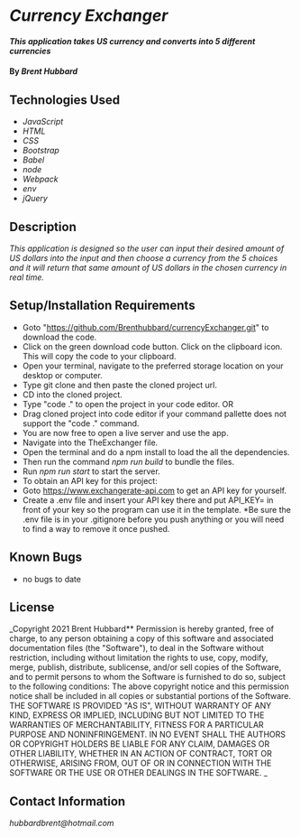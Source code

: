 # _Currency Exchanger_

#### _This application takes US currency and converts into 5 different currencies_

#### By _**Brent Hubbard**_

## Technologies Used

* _JavaScript_
* _HTML_
* _CSS_
* _Bootstrap_
* _Babel_
* _node_
* _Webpack_
* _env_
* _jQuery_

## Description

_This application is designed so the user can input their desired amount of US dollars into the input and then choose a currency from the 5 choices and it will return that same amount of US dollars in the chosen currency in real time._

## Setup/Installation Requirements


* Goto "https://github.com/Brenthubbard/currencyExchanger.git"
to download the code.
* Click on the green download code button. Click on the clipboard icon. This will copy the code to your clipboard.
* Open your terminal, navigate to the preferred storage location on your desktop or computer.
* Type git clone and then paste the cloned project url.
* CD into the cloned project.
* Type "code ." to open the project in your code editor. OR
* Drag cloned project into code editor if your command pallette does not support the "code ." command.
* You are now free to open a live server and use the app.
* Navigate into the TheExchanger file. 
* Open the terminal and do a npm install to load the all the dependencies.
*  Then run the command _npm run build_ to bundle the files.
* Run _npm run start_ to start the server.
* To obtain an API key for this project:
* Goto  https://www.exchangerate-api.com to get an API key for yourself.
* Create a .env file and insert your API key there and put API_KEY= in front of your key so the program can use it in the template.
*Be sure the .env file is in your .gitignore before you push anything or you will need to find a way to remove it once pushed.




## Known Bugs

* no bugs to date

## License

_Copyright 2021 Brent Hubbard**
Permission is hereby granted, free of charge, to any person obtaining a copy of this software and associated documentation files (the "Software"), to deal in the Software without restriction, including without limitation the rights to use, copy, modify, merge, publish, distribute, sublicense, and/or sell copies of the Software, and to permit persons to whom the Software is furnished to do so, subject to the following conditions:
The above copyright notice and this permission notice shall be included in all copies or substantial portions of the Software.
THE SOFTWARE IS PROVIDED "AS IS", WITHOUT WARRANTY OF ANY KIND, EXPRESS OR IMPLIED, INCLUDING BUT NOT LIMITED TO THE WARRANTIES OF MERCHANTABILITY, FITNESS FOR A PARTICULAR PURPOSE AND NONINFRINGEMENT. IN NO EVENT SHALL THE AUTHORS OR COPYRIGHT HOLDERS BE LIABLE FOR ANY CLAIM, DAMAGES OR OTHER LIABILITY, WHETHER IN AN ACTION OF CONTRACT, TORT OR OTHERWISE, ARISING FROM, OUT OF OR IN CONNECTION WITH THE SOFTWARE OR THE USE OR OTHER DEALINGS IN THE SOFTWARE.
_

## Contact Information

_hubbardbrent@hotmail.com_